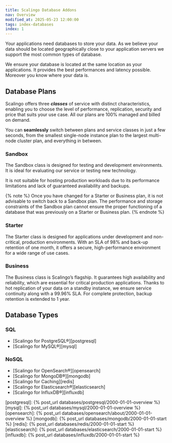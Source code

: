 ```yaml
---
title: Scalingo Database Addons
nav: Overview
modified_at: 2025-05-23 12:00:00
tags: index-databases
index: 1
---
```


Your applications need databases to store your data. As we believe your data
should be located geographically close to your application servers we support
the most common types of database.

We ensure your database is located at the same location as your applications.
It provides the best performances and latency possible. Moreover you know where
your data is.

## Database Plans

Scalingo offers three ***classes*** of service with distinct characteristics,
enabling you to choose the level of performance, replication, security and
price that suits your use case. All our plans are 100% managed and billed on
demand.

You can **seamlessly** switch between plans and service classes in just a few
seconds, from the smallest single-node instance plan to the largest multi-node
cluster plan, and everything in between.

### Sandbox

The Sandbox class is designed for testing and development environments. It is
ideal for evaluating our service or testing new technology.

It is not suitable for hosting production workloads due to its performance
limitations and lack of guaranteed availability and backups.

{% note %}
Once you have changed for a Starter or Business plan, it is not advisable to
switch back to a Sandbox plan. The performance and storage constraints of the
Sandbox plan cannot ensure the proper functioning of a database that was
previously on a Starter or Business plan.
{% endnote %}

### Starter

The Starter class is designed for applications under development and
non-critical, production environments. With an SLA of 98% and back-up retention
of one month, it offers a secure, high-performance environment for a wide range
of use cases.

### Business

The Business class is Scalingo’s flagship. It guarantees high availability and
reliability, which are essential for critical production applications. Thanks
to hot replication of your data on a standby instance, we ensure service
continuity along with a 99.96% SLA. For complete protection, backup retention
is extended to 1 year.


## Database Types

### SQL

- [Scalingo for PostgreSQL®][postgresql]
- [Scalingo for MySQL®][mysql]

### NoSQL

- [Scalingo for OpenSearch®][opensearch]
- [Scalingo for MongoDB®][mongodb]
- [Scalingo for Caching][redis]
- [Scalingo for Elasticsearch®][elasticsearch]
- [Scalingo for InfluxDB®][influxdb]


[postgresql]: {% post_url databases/postgresql/2000-01-01-overview %}
[mysql]: {% post_url databases/mysql/2000-01-01-overview %}
[opensearch]: {% post_url databases/opensearch/about/2000-01-01-overview %}
[mongodb]: {% post_url databases/mongodb/2000-01-01-start %}
[redis]: {% post_url databases/redis/2000-01-01-start %}
[elasticsearch]: {% post_url databases/elasticsearch/2000-01-01-start %}
[influxdb]: {% post_url databases/influxdb/2000-01-01-start %}
